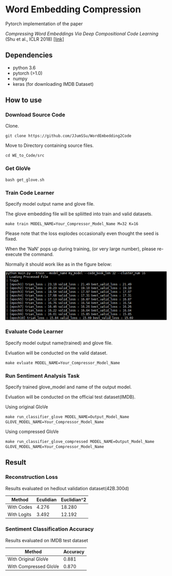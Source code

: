 # Word Embedding Compression
Pytorch implementation of the paper

*Compressing Word Embeddings Via Deep Compositional Code Learning* (Shu et al., ICLR 2018)  [[link]](https://arxiv.org/abs/1711.01068)

## Dependencies

* python 3.6
* pytorch (>1.0)
* numpy
* keras (for downloading IMDB Dataset)

## How to use

### Download Source Code

Clone.

```
git clone https://github.com/JJumSSu/WordEmbedding2Code
```

Move to Directory containing source files.

```
cd WE_to_Code/src
```

### Get GloVe

```
bash get_glove.sh
```

### Train Code Learner

Specify model output name and glove file.

The glove embedding file will be spliitted into train and valid datasets.

```
make train MODEL_NAME=Your_Compressor_Model_Name M=32 K=16
```

Please note that the loss explodes occasionally even thought the seed is fixed.

When the 'NaN' pops up during training, (or very large number), please re-execute the command.

Normally it should work like as in the figure below:

![Screenshot](screenshot.PNG)

### Evaluate Code Learner

Specify model output name(trained) and glove file.

Evluation will be conducted on the valid dataset.

```
make evluate MODEL_NAME=Your_Compressor_Model_Name
```

### Run Sentiment Analysis Task

Specify trained glove_model and name of the output model.

Evluation will be conducted on the official test dataset(IMDB).

Using original GloVe

```
make run_classifier_glove MODEL_NAME=Output_Model_Name GLOVE_MODEL_NAME=Your_Compressor_Model_Name
```

Using compressed GloVe

```
make run_classifier_glove_compressed MODEL_NAME=Output_Model_Name GLOVE_MODEL_NAME=Your_Compressor_Model_Name
```

## Result

### Reconstruction Loss 

Results evaluated on hedlout validation dataset(42B.300d)

|Method|Eculidian|Euclidian^2|
|------|---|---|
|With Codes|4.276|18.280
|With Logits|3.492|12.192

### Sentiment Classification Accuracy

Results evaluated on IMDB test dataset

|Method|Accuracy|
|------|---|
|With Original GloVe|0.881|
|With Compressed GloVe|0.870|


